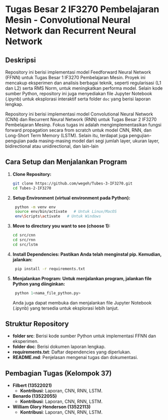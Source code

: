 # Tugas Besar 2 IF3270 Pembelajaran Mesin - Convolutional Neural Network dan Recurrent Neural Network

## Deskripsi
Repository ini berisi implementasi model Feedforward Neural Network (FFNN) untuk Tugas Besar 1 IF3270 Pembelajaran Mesin. Proyek ini mencakup eksperimen dan analisis berbagai teknik, seperti regularisasi (L1 dan L2) serta RMS Norm, untuk meningkatkan performa model. Selain kode sumber Python, repository ini juga menyediakan file Jupyter Notebook (.ipynb) untuk eksplorasi interaktif serta folder `doc` yang berisi laporan lengkap.

Repository ini berisi implementasi model Convolutional Neural Network (CNN) dan Recurrent Neural Network (RNN) untuk Tugas Besar 2 IF3270 Pembelajaran Mesinp. Fokus tugas ini adalah mengimplementasikan fungsi forward propagation secara from scratch untuk model CNN, RNN, dan Long-Short Term Memory (LSTM). Selain itu, terdapat juga pengujian-pengujian pada masing-masing model
dari segi jumlah layer, ukuran layer, bidirectional atau unidirectional, dan lain-lain

## Cara Setup dan Menjalankan Program
1. **Clone Repository:**
   ```bash
   git clone https://github.com/wegeh/Tubes-3-IF3270.git
   cd Tubes-2-IF3270
   ```

2. **Setup Environment (virtual environment pada Python):**
   ```bash
    python -m venv env
    source env/bin/activate   # Untuk Linux/MacOS
    env\Scripts\activate   # Untuk Windows
   ```

3. **Move to directory you want to see (choose 1):**
    ```bash
    cd src/cnn 
    cd src/rnn
    cd src/lstm  
    ```

4. **Install Dependencies: Pastikan Anda telah menginstal pip. Kemudian, jalankan:**
   ```bash
    pip install -r requirements.txt
   ```

5. **Menjalankan Program: Untuk menjalankan program, jalankan file Python yang diinginkan:**
   ```bash
    python 1<nama_file_python.py>
   ```
    Anda juga dapat membuka dan menjalankan file Jupyter Notebook (.ipynb) yang tersedia untuk eksplorasi lebih lanjut.

## Struktur Repository
- **folder src**: Berisi kode sumber Python untuk implementasi FFNN dan eksperimen.
- **folder doc**: Berisi dokumen laporan lengkap.
- **requirements.txt**: Daftar dependencies yang diperlukan.
- **README.md**: Penjelasan mengenai tugas dan dokumentasi.

## Pembagian Tugas (Kelompok 37)
- **Filbert (13522021)**
  - **Kontribusi**: Laporan, CNN, RNN, LSTM.
- **Benardo (13522055)**
  - **Kontribusi**: Laporan, CNN, RNN, LSTM.
- **William Glory Henderson (13522113)**
  - **Kontribusi**: Laporan, CNN, RNN, LSTM.